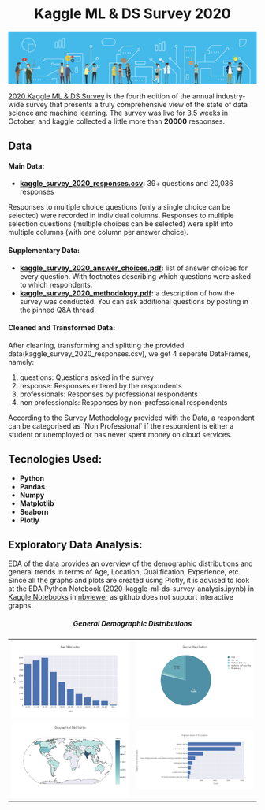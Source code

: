 <h1 align='center'>Kaggle ML & DS Survey 2020</h1>

<p align="center">
  <img src="https://github.com/chawla201/Kaggle-ML-DS-Survey-2020-Analysis/blob/master/images/header.png" width=600>
</p>

 [2020 Kaggle ML & DS Survey](https://www.kaggle.com/c/kaggle-survey-2020/overview) is the fourth edition of the annual industry-wide survey that presents a truly comprehensive view of the state of data science and machine learning. The survey was live for 3.5 weeks in October, and kaggle collected a little more than __20000__ responses.


## Data
#### Main Data:
* <strong>[kaggle_survey_2020_responses.csv](https://github.com/chawla201/Kaggle-ML-DS-Survey-2020-Analysis/blob/master/data/kaggle_survey_2020_responses.csv):</strong> 39+ questions and 20,036 responses

Responses to multiple choice questions (only a single choice can be selected) were recorded in individual columns. Responses to multiple selection questions (multiple choices can be selected) were split into multiple columns (with one column per answer choice).
#### Supplementary Data:
* <strong>[kaggle_survey_2020_answer_choices.pdf](https://github.com/chawla201/Kaggle-ML-DS-Survey-2020-Analysis/blob/master/data/supplementary_data/kaggle_survey_2020_answer_choices.pdf):</strong> list of answer choices for every question. With footnotes describing which questions were asked to which respondents.<br>
* <strong>[kaggle_survey_2020_methodology.pdf](https://github.com/chawla201/Kaggle-ML-DS-Survey-2020-Analysis/blob/master/data/supplementary_data/kaggle_survey_2020_methodology.pdf):</strong> a description of how the survey was conducted. You can ask additional questions by posting in the pinned Q&A thread.
#### Cleaned and Transformed Data:
After cleaning, transforming and splitting the provided data(kaggle_survey_2020_responses.csv), we get 4 seperate DataFrames, namely:
<ol>
  <li>questions: Questions asked in the survey</li>
  <li>response: Responses entered by the respondents</li>
  <li>professionals: Responses by professional respondents</li>
  <li>non professionals: Responses by non-professional respondents</li>
</ol>
According to the Survey Methodology provided with the Data, a respondent can be categorised as `Non Professional` if the respondent is either a student or unemployed or has never spent money on cloud services. <br>

## Tecnologies Used:
    
* <strong>Python</strong>
* <strong>Pandas</strong>
* <strong>Numpy</strong>
* <strong>Matplotlib</strong>
* <strong>Seaborn</strong>
* <strong>Plotly</strong>

## Exploratory Data Analysis:
EDA of the data provides an overview of the demographic distributions and general trends in terms of Age, Location, Qualification, Experience, etc. <br> 
Since all the graphs and plots are created using Plotly, it is advised to look at the EDA Python Notebook (2020-kaggle-ml-ds-survey-analysis.ipynb) in [Kaggle Notebooks](https://www.kaggle.com/chawla201/2020-kaggle-ml-ds-survey-analysis) in [nbviewer](https://nbviewer.jupyter.org/github/chawla201/Kaggle-ML-DS-Survey-2020-Analysis/blob/master/2020-kaggle-ml-ds-survey-analysis.ipynb) as github does not support interactive graphs.
<h5 align="center">General Demographic Distributions</h5>
<table>
  <tr><td><img src='https://github.com/chawla201/Kaggle-ML-DS-Survey-2020-Analysis/blob/master/images/age_dist.png' width=600></td><td><img src='https://github.com/chawla201/Kaggle-ML-DS-Survey-2020-Analysis/blob/master/images/gender.png' width=600></td></tr>
  <tr><td><img src='https://github.com/chawla201/Kaggle-ML-DS-Survey-2020-Analysis/blob/master/images/country.png' width=600></td><td><img src='https://github.com/chawla201/Kaggle-ML-DS-Survey-2020-Analysis/blob/master/images/education.png' width=600></td></tr>
</table>



